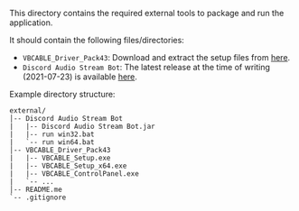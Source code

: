 This directory contains the required external tools to package and run the application.

It should contain the following files/directories:

- `VBCABLE_Driver_Pack43`: Download and extract the setup files from [here](https://vb-audio.com/Cable/).
- `Discord Audio Stream Bot`: The latest release at the time of writing (2021-07-23) is available [here](https://github.com/BinkanSalaryman/Discord-Audio-Stream-Bot).

Example directory structure:

```
external/
│-- Discord Audio Stream Bot
|   |-- Discord Audio Stream Bot.jar
|   |-- run win32.bat
|   `-- run win64.bat
│-- VBCABLE_Driver_Pack43
|   |-- VBCABLE_Setup.exe
|   |-- VBCABLE_Setup_x64.exe
|   |-- VBCABLE_ControlPanel.exe
|   `-- ...
│-- README.me
`-- .gitignore
```
